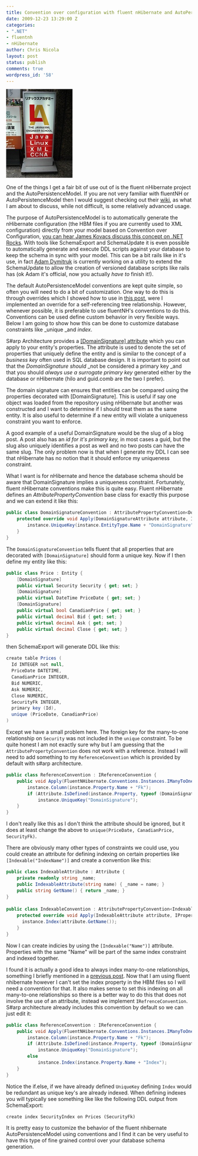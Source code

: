```yaml
---
title: Convention over configuration with fluent nHibernate and AutoPersistenceModel
date: 2009-12-23 13:29:00 Z
categories:
- ".NET"
- fluentnh
- nHibernate
author: Chris Nicola
layout: post
status: publish
comments: true
wordpress_id: '58'
---
```


![xmlschool_1][1]

One of the things I get a fair bit of use out of is the fluent nHibernate project and the AutoPersistenceModel.  If you are not very familiar with fluentNH or AutoPersistenceModel then I would suggest checking out their [wiki][3], as what I am about to discuss, while not difficult, is some relatively advanced usage.

The purpose of AutoPersistenceModel is to automatically generate the nHibernate configuration (the HBM files if you are currently used to XML configuration) directly from your model based on Convention over Configuration, [you can hear James Kovacs discuss this concept on .NET Rocks][4].  With tools like SchemaExport and SchemaUpdate it is even possible to automatically generate and execute DDL scripts against your database to keep the schema in sync with your model.  This can be a bit rails like in it's use, in fact [Adam Dymitruk][5] is currently working on a utility to extend the SchemaUpdate to allow the creation of versioned database scripts like rails has (ok Adam it's official, now you actually _have to_ finish it!).

<!--more-->

The default AutoPersistenceModel conventions are kept quite simple, so often you will need to do a bit of customization.  One way to do this is through overrides which I showed how to use in [this post][6], were I implemented an override for a self-referencing tree relationship.  However, whenever possible, it is preferable to use fluentNH's conventions to do this.  Conventions can be used define custom behavior in very flexible ways.  Below I am going to show how this can be done to customize database constraints like _unique _and _index_.

S#arp Architecture provides a [[DomainSignature] attribute][7] which you can apply to your entity's properties.   The attribute is used to denote the set of properties that uniquely define the entity and is similar to the concept of a _business key_ often used in SQL database design.  It is important to point out that the _DomainSignature should_ _not be considered a primary key _and that you should _always use a surrogate primary key_ generated either by the database or nHibernate (hilo and guid.comb are the two I prefer).

The domain signature can ensures that entities can be compared using the properties decorated with [DomainSignature].  This is useful if say one object was loaded from the repository using nHibernate but another was constructed and I want to determine if I should treat them as the same entity.  It is also useful to determine if a new entity will violate a uniqueness constraint you want to enforce.

A good example of a useful DomainSignature would be the slug of a blog post.  A post also has an _id _for it's primary key_,_ in most cases a guid, but the slug also uniquely identifies a post as well and no two posts can have the same slug.  The only problem now is that when I generate my DDL I can see that nHibernate has no notion that it should enforce my uniqueness constraint.

What I want is for nHibernate and hence the database schema should be aware that DomainSignature implies a uniqueness constraint.  Fortunately, fluent nHibernate conventions make this is quite easy.  Fluent nHibernate defines an _AttributePropertyConvention<T>_ base class for exactly this purpose and we can extend it like this:

```csharp
public class DomainSignatureConvention : AttributePropertyConvention<DomainSignatureAttribute> { 
    protected override void Apply(DomainSignatureAttribute attribute, IPropertyInstance instance) { 
        instance.UniqueKey(instance.EntityType.Name + "DomainSignature");    
    } 
} 
```

The `DomainSignatureConvention` tells fluent that all properties that are decorated with `[DomainSignature]` should form a unique key.  Now if I then define my entity like this:

```csharp
public class Price : Entity { 
    [DomainSignature] 
    public virtual Security Security { get; set; } 
    [DomainSignature] 
    public virtual DateTime PriceDate { get; set; } 
    [DomainSignature] 
    public virtual bool CanadianPrice { get; set; } 
    public virtual decimal Bid { get; set; } 
    public virtual decimal Ask { get; set; } 
    public virtual decimal Close { get; set; } 
} 
```

then SchemaExport will generate DDL like this:
    
```csharp
create table Prices (
  Id INTEGER not null,
  PriceDate DATETIME,
  CanadianPrice INTEGER,
  Bid NUMERIC,
  Ask NUMERIC,
  Close NUMERIC,
  SecurityFk INTEGER,
  primary key (Id),
  unique (PriceDate, CanadianPrice)
)
```

Except we have a small problem here.  The foreign key for the many-to-one relationship on `Security` was not included in the `unique` constraint.  To be quite honest I am not exactly sure why but I am guessing that the `AttributePropertyConvention` does not work with a reference.  Instead I will need to add something to my `ReferenceConvention` which is provided by default with s#arp architecture.

```csharp
public class ReferenceConvention : IReferenceConvention { 
    public void Apply(FluentNHibernate.Conventions.Instances.IManyToOneInstance instance) { 
        instance.Column(instance.Property.Name + "Fk"); 
        if (Attribute.IsDefined(instance.Property, typeof (DomainSignatureAttribute))) 
            instance.UniqueKey("DomainSignature"); 
    } 
} 
```

I don't really like this as I don't think the attribute should be ignored, but it does at least change the above to `unique(PriceDate, CanadianPrice, SecurityFk)`.

There are obviously many other types of constraints we could use, you could create an attribute for defining indexing on certain properties like `[Indexable("IndexName")]` and create a convention like this:

```csharp
public class IndexableAttribute : Attribute { 
    private readonly string _name; 
    public IndexableAttribute(string name) { _name = name; } 
    public string GetName() { return _name; } 
} 
   
public class IndexableConvention : AttributePropertyConvention<IndexableAttribute> { 
    protected override void Apply(IndexableAttribute attribute, IPropertyInstance instance) { 
      instance.Index(attribute.GetName()); 
    } 
} 
```

Now I can create indicies by using the `[Indexable("Name")]` attribute.  Properties with the same "Name" will be part of the same index constraint and indexed together. 

I found it is actually a good idea to always index many-to-one relationships, something I briefly mentioned in a [previous post][8].  Now that I am using fluent nhibernate however I can't set the index property in the HBM files so I will need a convention for that.  It also makes sense to set this indexing on all many-to-one relationships so there is a better way to do this that does not involve the use of an attribute, instead we implement `IRefrenceConvention`.  S#arp architecture already includes this convention by default so we can just edit it:

```csharp
public class ReferenceConvention : IReferenceConvention { 
    public void Apply(FluentNHibernate.Conventions.Instances.IManyToOneInstance instance) { 
        instance.Column(instance.Property.Name + "Fk"); 
        if (Attribute.IsDefined(instance.Property, typeof (DomainSignatureAttribute))) 
            instance.UniqueKey("DomainSignature"); 
        else
            instance.Index(instance.Property.Name + "Index"); 
    } 
} 
```

Notice the if.else, if we have already defined `UniqueKey` defining `Index` would be redundant as unique key's are already indexed.  When defining indexes you will typically see something like like the following DDL output from SchemaExport:
    
```
create index SecurityIndex on Prices (SecurityFk)
```

It is pretty easy to customize the behavior of the fluent nhibernate AutoPersistenceModel using conventions and I find it can be very useful to have this type of fine grained control over your database schema generation.

   [1]: /images/xmlschool_1_thumb.jpg (xmlschool_1)
   [2]: /images/xmlschool_1.jpg
   [3]: http://wiki.fluentnhibernate.org/Main_Page
   [4]: http://jameskovacs.com/2009/08/25/net-rocks-475-james-kovacs-on-conventionoverconfiguration/
   [5]: http://adventuresinagile.blogspot.com/
   [6]: http://lucisferre.net/2009/11/24/fluent-nhibernate-cane28099t-quite-see-the-forest-for-the-trees/
   [7]: https://github.com/sharparchitecture/sharp-architecture/wiki
   [8]: http://lucisferre.net/2009/07/01/add-an-index-to-many-to-one-relationships-in-nhibernate/

